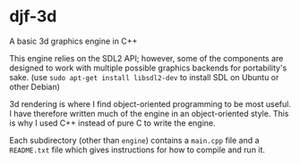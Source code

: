# djf-3d
A basic 3d graphics engine in C++

This engine relies on the SDL2 API; however, some of the components are designed to work with multiple possible graphics
backends for portability's sake. (use `sudo apt-get install libsdl2-dev` to install SDL on Ubuntu or other Debian)

3d rendering is where I find object-oriented programming to be most useful. I have therefore written much of the engine
in an object-oriented style. This is why I used C++ instead of pure C to write the engine.

Each subdirectory (other than `engine`) contains a `main.cpp` file and a `README.txt` file which gives instructions for how
to compile and run it.
